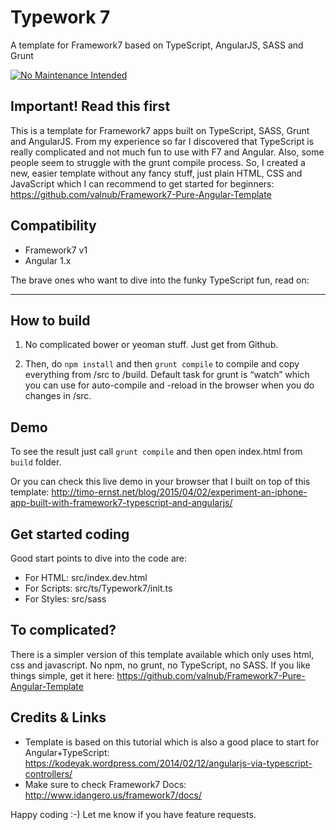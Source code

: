 # Typework 7
A template for Framework7 based on TypeScript, AngularJS, SASS and Grunt

[![No Maintenance Intended](http://unmaintained.tech/badge.svg)](http://unmaintained.tech/)

## Important! Read this first
This is a template for Framework7 apps built on TypeScript, SASS, Grunt and AngularJS. From my experience so far I discovered that TypeScript is really complicated and not much fun to use with F7 and Angular. Also, some people seem to struggle with the grunt compile process. So, I created a new, easier template without any fancy stuff, just plain HTML, CSS and JavaScript which I can recommend to get started for beginners: https://github.com/valnub/Framework7-Pure-Angular-Template

## Compatibility
- Framework7 v1
- Angular 1.x

The brave ones who want to dive into the funky TypeScript fun, read on:

--------------------------------

## How to build

1. No complicated bower or yeoman stuff. Just get from Github.

2. Then, do `npm install` and then `grunt compile` to compile and copy everything from /src to /build. Default task for grunt is “watch” which you can use for auto-compile and -reload in the browser when you do changes in /src.

## Demo

To see the result just call `grunt compile` and then open index.html from `build` folder.

Or you can check this live demo in your browser that I built on top of this template: http://timo-ernst.net/blog/2015/04/02/experiment-an-iphone-app-built-with-framework7-typescript-and-angularjs/

## Get started coding

Good start points to dive into the code are:

- For HTML: src/index.dev.html
- For Scripts: src/ts/Typework7/init.ts
- For Styles: src/sass

## To complicated?

There is a simpler version of this template available which only uses html, css and javascript. No npm, no grunt, no TypeScript, no SASS. If you like things simple, get it here: https://github.com/valnub/Framework7-Pure-Angular-Template

## Credits & Links

- Template is based on this tutorial which is also a good place to start for Angular+TypeScript: https://kodeyak.wordpress.com/2014/02/12/angularjs-via-typescript-controllers/
- Make sure to check Framework7 Docs: http://www.idangero.us/framework7/docs/

Happy coding :-)
Let me know if you have feature requests.
